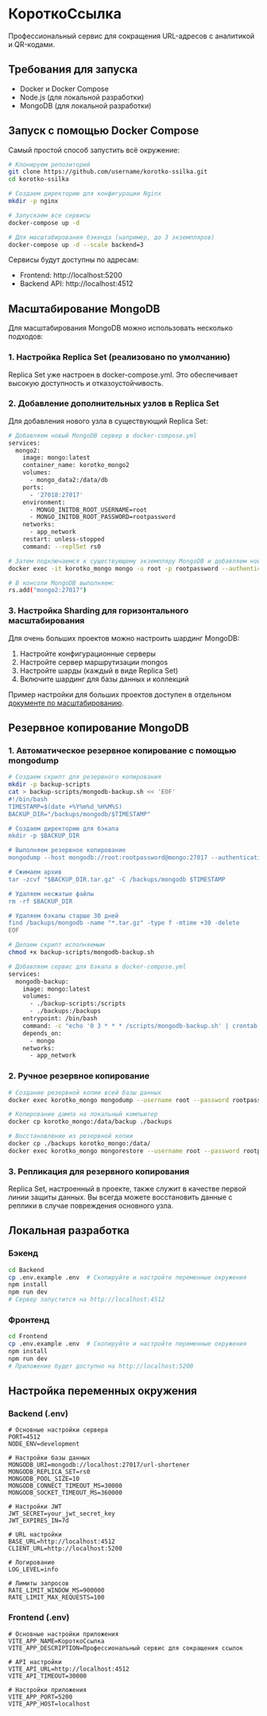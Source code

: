 # КороткоСсылка

Профессиональный сервис для сокращения URL-адресов с аналитикой и QR-кодами.

## Требования для запуска

- Docker и Docker Compose
- Node.js (для локальной разработки)
- MongoDB (для локальной разработки)

## Запуск с помощью Docker Compose

Самый простой способ запустить всё окружение:

```bash
# Клонируем репозиторий
git clone https://github.com/username/korotko-ssilka.git
cd korotko-ssilka

# Создаем директорию для конфигурации Nginx
mkdir -p nginx

# Запускаем все сервисы
docker-compose up -d

# Для масштабирования бэкенда (например, до 3 экземпляров)
docker-compose up -d --scale backend=3
```

Сервисы будут доступны по адресам:

- Frontend: http://localhost:5200
- Backend API: http://localhost:4512

## Масштабирование MongoDB

Для масштабирования MongoDB можно использовать несколько подходов:

### 1. Настройка Replica Set (реализовано по умолчанию)

Replica Set уже настроен в docker-compose.yml. Это обеспечивает высокую доступность и отказоустойчивость.

### 2. Добавление дополнительных узлов в Replica Set

Для добавления нового узла в существующий Replica Set:

```bash
# Добавляем новый MongoDB сервер в docker-compose.yml
services:
  mongo2:
    image: mongo:latest
    container_name: korotko_mongo2
    volumes:
      - mongo_data2:/data/db
    ports:
      - '27018:27017'
    environment:
      - MONGO_INITDB_ROOT_USERNAME=root
      - MONGO_INITDB_ROOT_PASSWORD=rootpassword
    networks:
      - app_network
    restart: unless-stopped
    command: --replSet rs0

# Затем подключаемся к существующему экземпляру MongoDB и добавляем новый узел
docker exec -it korotko_mongo mongo -u root -p rootpassword --authenticationDatabase admin

# В консоли MongoDB выполняем:
rs.add("mongo2:27017")
```

### 3. Настройка Sharding для горизонтального масштабирования

Для очень больших проектов можно настроить шардинг MongoDB:

1. Настройте конфигурационные серверы
2. Настройте сервер маршрутизации mongos
3. Настройте шарды (каждый в виде Replica Set)
4. Включите шардинг для базы данных и коллекций

Пример настройки для больших проектов доступен в отдельном [документе по масштабированию](docs/mongodb-scaling.md).

## Резервное копирование MongoDB

### 1. Автоматическое резервное копирование с помощью mongodump

```bash
# Создаем скрипт для резервного копирования
mkdir -p backup-scripts
cat > backup-scripts/mongodb-backup.sh << 'EOF'
#!/bin/bash
TIMESTAMP=$(date +%Y%m%d_%H%M%S)
BACKUP_DIR="/backups/mongodb/$TIMESTAMP"

# Создаем директорию для бэкапа
mkdir -p $BACKUP_DIR

# Выполняем резервное копирование
mongodump --host mongodb://root:rootpassword@mongo:27017 --authenticationDatabase admin --db url-shortener --out $BACKUP_DIR

# Сжимаем архив
tar -zcvf "$BACKUP_DIR.tar.gz" -C /backups/mongodb $TIMESTAMP

# Удаляем несжатые файлы
rm -rf $BACKUP_DIR

# Удаляем бэкапы старше 30 дней
find /backups/mongodb -name "*.tar.gz" -type f -mtime +30 -delete
EOF

# Делаем скрипт исполняемым
chmod +x backup-scripts/mongodb-backup.sh

# Добавляем сервис для бэкапа в docker-compose.yml
services:
  mongodb-backup:
    image: mongo:latest
    volumes:
      - ./backup-scripts:/scripts
      - ./backups:/backups
    entrypoint: /bin/bash
    command: -c "echo '0 3 * * * /scripts/mongodb-backup.sh' | crontab - && crond -f"
    depends_on:
      - mongo
    networks:
      - app_network
```

### 2. Ручное резервное копирование

```bash
# Создание резервной копии всей базы данных
docker exec korotko_mongo mongodump --username root --password rootpassword --authenticationDatabase admin --db url-shortener --out /data/backup

# Копирование дампа на локальный компьютер
docker cp korotko_mongo:/data/backup ./backups

# Восстановление из резервной копии
docker cp ./backups korotko_mongo:/data/
docker exec korotko_mongo mongorestore --username root --password rootpassword --authenticationDatabase admin --db url-shortener /data/backups/url-shortener
```

### 3. Репликация для резервного копирования

Replica Set, настроенный в проекте, также служит в качестве первой линии защиты данных. Вы всегда можете восстановить данные с реплики в случае повреждения основного узла.

## Локальная разработка

### Бэкенд

```bash
cd Backend
cp .env.example .env  # Скопируйте и настройте переменные окружения
npm install
npm run dev
# Сервер запустится на http://localhost:4512
```

### Фронтенд

```bash
cd Frontend
cp .env.example .env  # Скопируйте и настройте переменные окружения
npm install
npm run dev
# Приложение будет доступно на http://localhost:5200
```

## Настройка переменных окружения

### Backend (.env)

```
# Основные настройки сервера
PORT=4512
NODE_ENV=development

# Настройки базы данных
MONGODB_URI=mongodb://localhost:27017/url-shortener
MONGODB_REPLICA_SET=rs0
MONGODB_POOL_SIZE=10
MONGODB_CONNECT_TIMEOUT_MS=30000
MONGODB_SOCKET_TIMEOUT_MS=360000

# Настройки JWT
JWT_SECRET=your_jwt_secret_key
JWT_EXPIRES_IN=7d

# URL настройки
BASE_URL=http://localhost:4512
CLIENT_URL=http://localhost:5200

# Логирование
LOG_LEVEL=info

# Лимиты запросов
RATE_LIMIT_WINDOW_MS=900000
RATE_LIMIT_MAX_REQUESTS=100
```

### Frontend (.env)

```
# Основные настройки приложения
VITE_APP_NAME=КороткоСсылка
VITE_APP_DESCRIPTION=Профессиональный сервис для сокращения ссылок

# API настройки
VITE_API_URL=http://localhost:4512
VITE_API_TIMEOUT=30000

# Настройки приложения
VITE_APP_PORT=5200
VITE_APP_HOST=localhost
```
